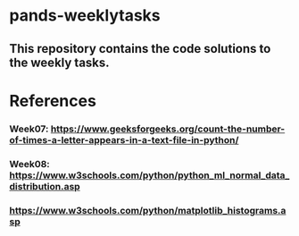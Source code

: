 # pands-weeklytasks
## This repository contains the code solutions to the weekly tasks.

# References
### Week07: https://www.geeksforgeeks.org/count-the-number-of-times-a-letter-appears-in-a-text-file-in-python/

### Week08: https://www.w3schools.com/python/python_ml_normal_data_distribution.asp
###         https://www.w3schools.com/python/matplotlib_histograms.asp

